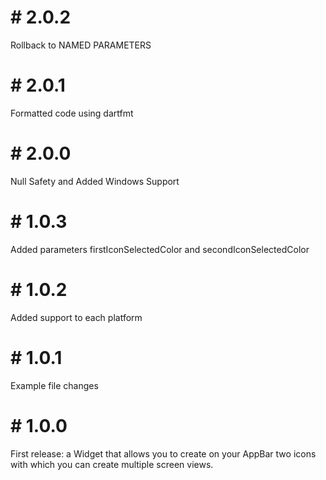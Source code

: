 # # 2.0.2
Rollback to NAMED PARAMETERS

# # 2.0.1
Formatted code using dartfmt

# # 2.0.0
Null Safety and Added Windows Support

# # 1.0.3
Added parameters firstIconSelectedColor and secondIconSelectedColor

# # 1.0.2
Added support to each platform

# # 1.0.1
Example file changes

# # 1.0.0

First release: a Widget that allows you to create on your AppBar two icons with which you can create multiple screen views.
